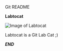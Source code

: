 Git README

**Labtocat**

![Image of Labtocat](https://octodex.github.com/images/labtocat.png)

Labtocat is a Git Lab Cat ;) 

***END***